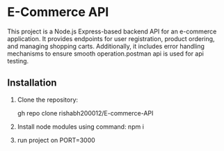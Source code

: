 # E-Commerce API

This project is a Node.js Express-based backend API for an e-commerce application. It provides endpoints for user registration, product ordering, and managing shopping carts. Additionally, it includes error handling mechanisms to ensure smooth operation.postman api is used for api testing.

## Installation

1. Clone the repository:

   gh repo clone rishabh200012/E-commerce-API

2. Install node modules using command: npm i

3. run project on PORT=3000

 
  

